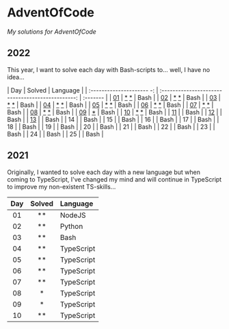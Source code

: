# AdventOfCode

_My solutions for AdventOfCode_


## 2022

This year, I want to solve each day with Bash-scripts to… well, I have no idea…

|            Day            |                      Solved                       | Language |
| :--------------------- -: | :-----------------------------------------------: | :------- |
| [01](./2022/01/README.md) | [\*](./2022/01/part1.sh) [\*](./2022/01/part2.sh) | Bash     |
| [02](./2022/02/README.md) | [\*](./2022/02/part1.sh) [\*](./2022/02/part2.sh) | Bash     |
| [03](./2022/03/README.md) | [\*](./2022/03/part1.sh) [\*](./2022/03/part2.sh) | Bash     |
| [04](./2022/04/README.md) | [\*](./2022/04/part1.sh) [\*](./2022/04/part2.sh) | Bash     |
| [05](./2022/05/README.md) | [\*](./2022/05/part1.sh) [\*](./2022/05/part2.sh) | Bash     |
| [06](./2022/06/README.md) | [\*](./2022/06/part1.sh) [\*](./2022/06/part2.sh) | Bash     |
| [07](./2022/07/README.md) | [\*](./2022/07/part1.sh) [\*](./2022/07/part2.sh) | Bash     |
| [08](./2022/08/README.md) | [\*](./2022/08/part1.sh) [\*](./2022/08/part2.sh) | Bash     |
| [09](./2022/09/README.md) |             [\*](./2022/09/part1.sh)              | Bash     |
| [10](./2022/10/README.md) | [\*](./2022/10/part1.sh) [\*](./2022/10/part2.sh) | Bash     |
| [11](./2022/11/README.md) |        | Bash     |
| [12](./2022/12/README.md) |        | Bash     |
| [13](./2022/13/README.md) |        | Bash     |
|  14   |        | Bash     |
|  15   |        | Bash     |
|  16   |        | Bash     |
|  17   |        | Bash     |
|  18   |        | Bash     |
|  19   |        | Bash     |
|  20   |        | Bash     |
|  21   |        | Bash     |
|  22   |        | Bash     |
|  23   |        | Bash     |
|  24   |        | Bash     |
|  25   |        | Bash     |


## 2021

Originally, I wanted to solve each day with a new language but when coming to TypeScript, I've changed my mind and will continue in TypeScript to improve my non-existent TS-skills...

|  Day  | Solved | Language   |
| :---: | :---:  | :--------- |
|  01   |  \*\*  | NodeJS     |
|  02   |  \*\*  | Python     |
|  03   |  \*\*  | Bash       |
|  04   |  \*\*  | TypeScript |
|  05   |  \*\*  | TypeScript |
|  06   |  \*\*  | TypeScript |
|  07   |  \*\*  | TypeScript |
|  08   |   \*   | TypeScript |
|  09   |   \*   | TypeScript |
|  10   |  \*\*  | TypeScript |
